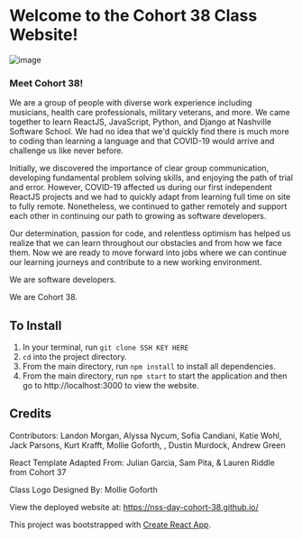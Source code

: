 # Welcome to the Cohort 38 Class Website!
![image](./website.png)

### Meet Cohort 38!
We are a group of people with diverse work experience including musicians, health care professionals, military veterans, and more. We came together to learn ReactJS, JavaScript, Python, and Django at Nashville Software School. We had no idea that we'd quickly find there is much more to coding than learning a language and that COVID-19 would arrive and challenge us like never before.

Initially, we discovered the importance of clear group communication, developing fundamental problem solving skills, and enjoying the path of trial and error. However, COVID-19 affected us during our first independent ReactJS projects and we had to quickly adapt from learning full time on site to fully remote. Nonetheless, 
we continued to gather remotely and support each other in continuing our path to growing as software developers. 

Our determination, passion for code, and relentless optimism has helped us realize that we can learn throughout our obstacles and from how we face them. Now we are ready to move forward into jobs where we can continue our learning journeys and contribute to a new working environment.  

We are software developers.

We are Cohort 38.

## To Install 
1. In your terminal, run `git clone SSH KEY HERE`
1. `cd` into the project directory.
1. From the main directory, run `npm install` to install all dependencies. 
1. From the main directory, run `npm start` to start the application and then go to http://localhost:3000 to view the website.

## Credits
Contributors: Landon Morgan, Alyssa Nycum, Sofia Candiani, Katie Wohl, Jack Parsons, Kurt Krafft, Mollie Goforth, , Dustin Murdock, Andrew Green

React Template Adapted From: Julian Garcia, Sam Pita, & Lauren Riddle from Cohort 37

Class Logo Designed By: Mollie Goforth

View the deployed website at: https://nss-day-cohort-38.github.io/

This project was bootstrapped with [Create React App](https://github.com/facebook/create-react-app).

